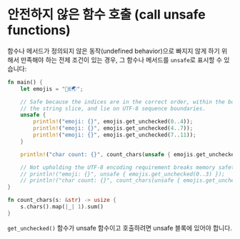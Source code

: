 # 안전하지 않은 함수 호출 (call unsafe functions)

함수나 메서드가 정의되지 않은 동작(undefined behavior)으로 빠지지 않게 하기 위해서 만족해야 하는 전제 조건이 있는 경우, 그 함수나 메서드를 `unsafe`로 표시할 수 있습니다:

```rust
fn main() {
    let emojis = "🗻∈🌏";

    // Safe because the indices are in the correct order, within the bounds of
    // the string slice, and lie on UTF-8 sequence boundaries.
    unsafe {
        println!("emoji: {}", emojis.get_unchecked(0..4));
        println!("emoji: {}", emojis.get_unchecked(4..7));
        println!("emoji: {}", emojis.get_unchecked(7..11));
    }

    println!("char count: {}", count_chars(unsafe { emojis.get_unchecked(0..7) }));

    // Not upholding the UTF-8 encoding requirement breaks memory safety!
    // println!("emoji: {}", unsafe { emojis.get_unchecked(0..3) });
    // println!("char count: {}", count_chars(unsafe { emojis.get_unchecked(0..3) }));
}

fn count_chars(s: &str) -> usize {
    s.chars().map(|_| 1).sum()
}
```

`get_unchecked()` 함수가 unsafe 함수이고 호출하려면 unsafe 블록에 있어야 합니다.

